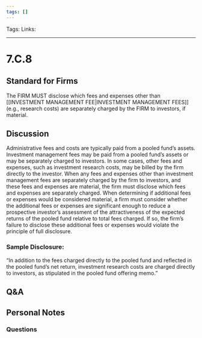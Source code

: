 ```yaml
---
tags: []
---
```

Tags:
Links: 
___
# 7.C.8
## Standard for Firms
The FIRM MUST disclose which fees and expenses other than [[INVESTMENT MANAGEMENT FEE|INVESTMENT MANAGEMENT FEES]] (e.g., research costs) are separately charged by the FIRM to investors, if material.
## Discussion
Administrative fees and costs are typically paid from a pooled fund’s assets. Investment management fees may be paid from a pooled fund’s assets or may be separately charged to investors. In some cases, other fees and expenses, such as investment research costs, may be billed by the firm directly to the investor. When any fees and expenses other than investment management fees are separately charged by the firm to investors, and these fees and expenses are material, the firm must disclose which fees and expenses are separately charged. When determining if additional fees or expenses would be considered material, a firm must consider whether the additional fees or expenses are significant enough to reduce a prospective investor’s assessment of the attractiveness of the expected returns of the pooled fund relative to total fees charged. If so, the firm’s failure to disclose these additional fees or expenses would violate the principle of full disclosure.
### Sample Disclosure:
“In addition to the fees charged directly to the pooled fund and reflected in the pooled fund’s net return, investment research costs are charged directly to investors, as stipulated in the pooled fund offering memo.”
## Q&A

## Personal Notes

### Questions